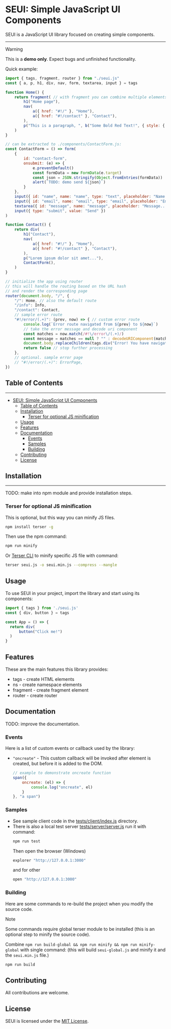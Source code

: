 # SEUI: Simple JavaScript UI Components

SEUI is a JavaScript UI library focused on creating simple components.

---

> [!WARNING]
> This is a **demo only**. Expect bugs and unfinished functionality.

Quick example:
```javascript
import { tags, fragment, router } from "./seui.js"
const { a, p, h1, div, nav, form, textarea, input } = tags

function Home() {
	return fragment( // with fragment you can combine multiple elements without rendering extra div
		h1("Home page"),
		nav(
			a({ href: "#!/" }, "Home"),
			a({ href: "#!/contact" }, "Contact"),
		),
		p("This is a paragraph, ", b("Some Bold Red Text!", { style: { color: "red" } }))
	)
}

// can be extracted to ./components/ContactForm.js:
const ContactForm = () => form(
	{
		id: "contact-form",
		onsubmit: (e) => {
			e.preventDefault()
			const formData = new FormData(e.target)
			const json = JSON.stringify(Object.fromEntries(formData))
			alert(`TODO: demo send ${json}`)
		}
	},
	input({ id: "name", name: "name", type: "text", placeholder: "Name...", required: "required", oninput: (e) => console.log(e.type, e.target.value) }),
	input({ id: "email", name: "email", type: "email", placeholder: "Email...", required: "required", oninput: (e) => console.log(e.type, e.target.value) }),
	textarea({ id: "message", name: "message", placeholder: "Message...", required: "required", oninput: (e) => console.log(e.type, e.target.value) }),
	input({ type: "submit", value: "Send" })
)

function Contact() {
	return div(
		h1("Contact"),
		nav(
			a({ href: "#!/" }, "Home"),
			a({ href: "#!/contact" }, "Contact"),
		),
		p("Lorem ipsum dolor sit amet..."),
		ContactForm(),
	)
}

// initialize the app using router
// this will handle the routing based on the URL hash
// and render the corresponding page
router(document.body, "/", {
	"/": Home, // also the default route
	"/info": Info,
	"/contact": Contact,
	// sample error route
	"#!/error/(.+)": (prev, now) => { // custom error route
		console.log(`Error route navigated from ${prev} to ${now}`)
		// take the error message and decode uri component
		const matches = now.match(/#!\/error\/(.+)/)
		const message = matches == null ? "" : decodeURIComponent(matches[1])
		document.body.replaceChildren(tags.div("Error! You have navigated to the error page."), tags.pre(message))
		return false // stop further processing
	},
	// optional. sample error page
	// "#!/error/(.+)": ErrorPage,
})
```

## Table of Contents
-----------------

- [SEUI: Simple JavaScript UI Components](#seui-simple-javascript-ui-components)
	- [Table of Contents](#table-of-contents)
	- [Installation](#installation)
		- [Terser for optional JS minification](#terser-for-optional-js-minification)
	- [Usage](#usage)
	- [Features](#features)
	- [Documentation](#documentation)
		- [Events](#events)
		- [Samples](#samples)
		- [Building](#building)
	- [Contributing](#contributing)
	- [License](#license)

## Installation
---------------
TODO: make into npm module and provide installation steps.

### Terser for optional JS minification
This is optional, but this way you can minify JS files.
```bash
npm install terser -g
```
Then use the npm command:
```bash
npm run minify
```
Or [Terser CLI](https://www.npmjs.com/package/terser#command-line-usage) to minify specific JS file with command:
```bash
terser seui.js -o seui.min.js --compress --mangle
```

## Usage
To use SEUI in your project, import the library and start using its components:

```javascript
import { tags } from './seui.js'
const { div, button } = tags

const App = () => {
  return div(
      button("Click me!")
  )
}
```

## Features
These are the main features this library provides:
 - tags - create HTML elements
 - ns - create namespace elements
 - fragment - create fragment element
 - router - create router

## Documentation
TODO: improve the documentation.

### Events
Here is a list of custom events or callback used by the library:
 - `"oncreate"` - This custom callback will be invoked after element is created, but before it is added to the DOM.
	```javascript
	// example to demonstrate oncreate function
	span({
		oncreate: (el) => {
			console.log("oncreate", el)
		}
	}, "a span")
	```

### Samples
 - See sample client code in the [tests/client/index.js](tests/client/index.js) directory.
 - There is also a local test server [tests/server/server.js](tests/server/server.js) run it with command:
	```bash
	npm run test
	```
	Then open the browser (Windows)
	```bash
	explorer "http://127.0.0.1:3000"
	```
	and for other
	```bash
	open "http://127.0.0.1:3000"
	```

### Building
Here are some commands to re-build the project when you modify the source code.

> [!NOTE]
> Some commands require global terser module to be installed (this is an optional step to minify the source code).

Combine `npm run build-global && npm run minify && npm run minify-global` with single command:
(this will build `seui-global.js` and minify it and the `seui.min.js` file.)

```bash
npm run build
```

## Contributing
All contributions are welcome.

## License
SEUI is licensed under the [MIT License](LICENSE).
